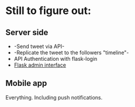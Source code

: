 # Still to figure out:

## Server side

- -Send tweet via API-
- -Replicate the tweet to the followers "timeline"-
- API Authentication with flask-login
- [Flask admin interface](https://github.com/mrjoes/flask-admin/)

## Mobile app

Everything. Including push notifications.